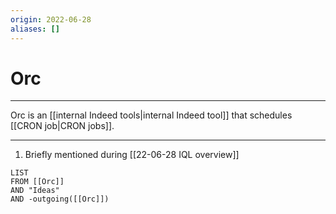 ```yaml
---
origin: 2022-06-28
aliases: []
---
```

# Orc
---
Orc is an [[internal Indeed tools|internal Indeed tool]] that schedules [[CRON job|CRON jobs]]. 

---
1. Briefly mentioned during [[22-06-28 IQL overview]]
```dataview
LIST 
FROM [[Orc]]
AND "Ideas"
AND -outgoing([[Orc]])
```

